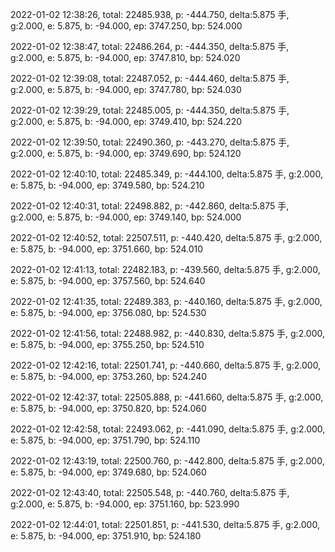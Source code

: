 2022-01-02 12:38:26, total: 22485.938, p: -444.750, delta:5.875 手, g:2.000, e: 5.875, b: -94.000, ep: 3747.250, bp: 524.000

2022-01-02 12:38:47, total: 22486.264, p: -444.350, delta:5.875 手, g:2.000, e: 5.875, b: -94.000, ep: 3747.810, bp: 524.020

2022-01-02 12:39:08, total: 22487.052, p: -444.460, delta:5.875 手, g:2.000, e: 5.875, b: -94.000, ep: 3747.780, bp: 524.030

2022-01-02 12:39:29, total: 22485.005, p: -444.350, delta:5.875 手, g:2.000, e: 5.875, b: -94.000, ep: 3749.410, bp: 524.220

2022-01-02 12:39:50, total: 22490.360, p: -443.270, delta:5.875 手, g:2.000, e: 5.875, b: -94.000, ep: 3749.690, bp: 524.120

2022-01-02 12:40:10, total: 22485.349, p: -444.100, delta:5.875 手, g:2.000, e: 5.875, b: -94.000, ep: 3749.580, bp: 524.210

2022-01-02 12:40:31, total: 22498.882, p: -442.860, delta:5.875 手, g:2.000, e: 5.875, b: -94.000, ep: 3749.140, bp: 524.000

2022-01-02 12:40:52, total: 22507.511, p: -440.420, delta:5.875 手, g:2.000, e: 5.875, b: -94.000, ep: 3751.660, bp: 524.010

2022-01-02 12:41:13, total: 22482.183, p: -439.560, delta:5.875 手, g:2.000, e: 5.875, b: -94.000, ep: 3757.560, bp: 524.640

2022-01-02 12:41:35, total: 22489.383, p: -440.160, delta:5.875 手, g:2.000, e: 5.875, b: -94.000, ep: 3756.080, bp: 524.530

2022-01-02 12:41:56, total: 22488.982, p: -440.830, delta:5.875 手, g:2.000, e: 5.875, b: -94.000, ep: 3755.250, bp: 524.510

2022-01-02 12:42:16, total: 22501.741, p: -440.660, delta:5.875 手, g:2.000, e: 5.875, b: -94.000, ep: 3753.260, bp: 524.240

2022-01-02 12:42:37, total: 22505.888, p: -441.660, delta:5.875 手, g:2.000, e: 5.875, b: -94.000, ep: 3750.820, bp: 524.060

2022-01-02 12:42:58, total: 22493.062, p: -441.090, delta:5.875 手, g:2.000, e: 5.875, b: -94.000, ep: 3751.790, bp: 524.110

2022-01-02 12:43:19, total: 22500.760, p: -442.800, delta:5.875 手, g:2.000, e: 5.875, b: -94.000, ep: 3749.680, bp: 524.060

2022-01-02 12:43:40, total: 22505.548, p: -440.760, delta:5.875 手, g:2.000, e: 5.875, b: -94.000, ep: 3751.160, bp: 523.990

2022-01-02 12:44:01, total: 22501.851, p: -441.530, delta:5.875 手, g:2.000, e: 5.875, b: -94.000, ep: 3751.910, bp: 524.180
